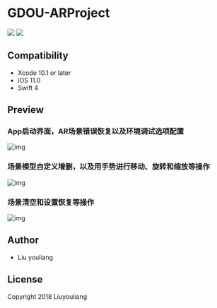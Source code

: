 # GDOU-ARProject
![](https://img.shields.io/badge/language-swift-brightgreen)
![](https://img.shields.io/badge/support-iOS%2011.0%2B-blue)

## Compatibility

* Xcode 10.1 or later
* iOS 11.0 
* Swift 4

## Preview

### App启动界面，AR场景错误恢复以及环境调试选项配置

![img](https://github.com/Programming-Heiro/GDOU-ARProject/blob/master/screenshots/1.gif)
### 场景模型自定义增删，以及用手势进行移动、旋转和缩放等操作

![img](https://github.com/Programming-Heiro/GDOU-ARProject/blob/master/screenshots/2.gif)
### 场景清空和设置恢复等操作

![img](https://github.com/Programming-Heiro/GDOU-ARProject/blob/master/screenshots/3.gif)


## Author

* Liu youliang


## License

Copyright 2018 Liuyouliang

